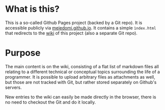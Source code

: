 # What is this?
This is a so-called Github Pages project (backed by a Git repo). It is accessible publicly via [meiedomi.github.io](meiedomi.github.io).
It contains a simple `ìndex.html` that redirects to the [wiki](https://github.com/meiedomi/meiedomi.github.io/wiki) of this project (also a separate Git repo).

# Purpose
The main content is on the wiki, consisting of a flat list of markdown files all relating to a different technical or conceptual topics surrounding the life of a programmer.
It is possible to upload arbitrary files as attachments as well, but those are not tracked with Git, but rather stored separately on Github's servers.

New entries to the wiki can easily be made directly in the browser, there is no need to checkout the Git and do it locally.
